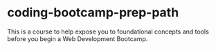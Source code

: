 # coding-bootcamp-prep-path
This is a course to help expose you to foundational concepts and tools before you begin a Web Development Bootcamp.
